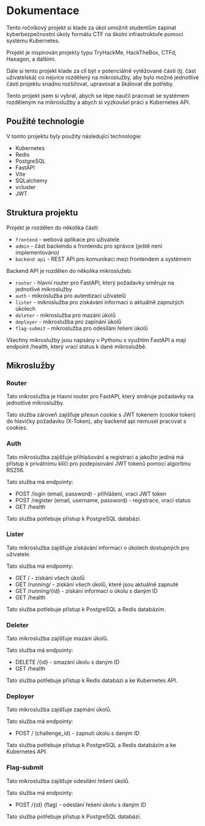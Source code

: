 # Dokumentace
Tento ročníkový projekt si klade za úkol umožnit studentům zapínat kyberbezpečnostní úkoly formátu CTF na školní infrastruktuře pomocí systému Kubernetes.

Projekt je inspirován projekty typu TryHackMe, HackTheBox, CTFd, Haxagon, a dalšími.

Dále si tento projekt klade za cíl být v potenciálně vytěžované části (tj. část uživatelská) co nejvíce rozdělený na mikroslužby, aby bylo možné jednotlivé části projektu snadno rozšiřovat, upravovat a škálovat dle potřeby.

Tento projekt jsem si vybral, abych se lépe naučil pracovat se systémem rozděleným na mikroslužby a abych si vyzkoušel práci s Kubernetes API.

## Použité technologie
V tomto projektu byly použity následující technologie:
- Kubernetes
- Redis
- PostgreSQL
- FastAPI
- Vite
- SQLalchemy
- vcluster
- JWT

## Struktura projektu
Projekt je rozdělen do několika částí:
- `frontend` - webová aplikace pro uživatele
- `admin` - část backendu a frontendu pro správce (ještě není implementováno)
- `backend api` - REST API pro komunikaci mezi frontendem a systémem

Backend API je rozdělen do několika mikroslužeb:
- `router` - hlavní router pro FastAPI, který požadavky směruje na jednotlivé mikroslužby
- `auth` - mikroslužba pro autentizaci uživatelů
- `lister` - mikroslužba pro získávání informací o aktuálně zapnutých úkolech
- `deleter` - mikroslužba pro mazání úkolů
- `deployer` - mikroslužba pro zapínání úkolů
- `flag-submit` - mikroslužba pro odesílání řešení úkolů

Všechny mikroslužby jsou napsány v Pythonu s využitím FastAPI a mají endpoint /health, který vrací status k dané mikroslužbě.

## Mikroslužby

### Router
Tato mikroslužba je hlavní router pro FastAPI, který směruje požadavky na jednotlivé mikroslužby.

Tato služba zároveň zajišťuje přesun cookie s JWT tokenem (cookie token) do hlavičky požadavku (X-Token), aby backend api nemusel pracovat s cookies.

### Auth
Tato mikroslužba zajišťuje přihlašování a registraci a jakožto jediná má přístup k privátnímu klíči pro podepisování JWT tokenů pomocí algoritmu RS256.

Tato služba má endpointy:
- POST /login (email, password) - přihlášení, vrací JWT token
- POST /register (email, username, password) - registrace, vrací status
- GET /health

Tato služba potřebuje přístup k PostgreSQL databázi.

### Lister
Tato mikroslužba zajišťuje získávání informací o úkolech dostupných pro uživatele.

Tato služba má endpointy:
- GET / - získání všech úkolů
- GET /running/ - získání všech úkolů, které jsou aktuálně zapnuté
- GET /running/{id} - získání informací o úkolu s daným ID
- GET /health

Tato služba potřebuje přístup k PostgreSQL a Redis databázím.

### Deleter
Tato mikroslužba zajišťuje mazání úkolů.

Tato služba má endpointy:
- DELETE /{id} - smazání úkolu s daným ID
- GET /health

Tato služba potřebuje přístup k Redis databázi a ke Kubernetes API.

### Deployer
Tato mikroslužba zajišťuje zapínání úkolů.

Tato služba má endpointy:
- POST / (challenge_id) - zapnutí úkolu s daným ID

Tato služba potřebuje přístup k PostgreSQL a Redis databázím a ke Kubernetes API.

### Flag-submit
Tato mikroslužba zajišťuje odesílání řešení úkolů.

Tato služba má endpointy:
- POST /{id} (flag) - odeslání řešení úkolu s daným ID

Tato služba potřebuje přístup k PostgreSQL databázi.
